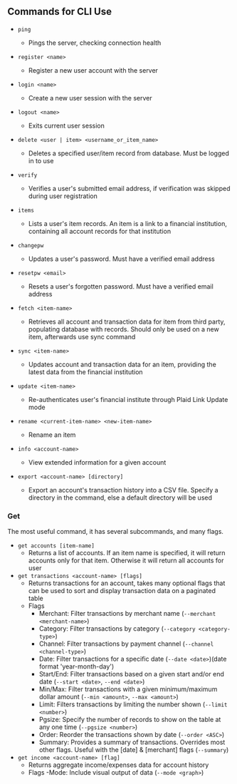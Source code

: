 ## Commands for CLI Use

- `ping`
    - Pings the server, checking connection health

- `register <name>`
     - Register a new user account with the server

- `login <name>`
    - Create a new user session with the server

- `logout <name>`
    - Exits current user session

- `delete <user | item> <username_or_item_name>`
    - Deletes a specified user/item record from database. Must be logged in to use

- `verify`
    - Verifies a user's submitted email address, if verification was skipped during user registration 

- `items` 
    - Lists a user's item records. An item is a link to a financial institution, containing all account records for that institution

- `changepw`
    - Updates a user's password. Must have a verified email address

- `resetpw <email>`
    - Resets a user's forgotten password. Must have a verified email address

- `fetch <item-name>`
    - Retrieves all account and transaction data for item from third party, populating database with records. Should only be used on a new item, afterwards use sync command

- `sync <item-name>`
    - Updates account and transaction data for an item, providing the latest data from the financial institution

- `update <item-name>`
    - Re-authenticates user's financial institute through Plaid Link Update mode

- `rename <current-item-name> <new-item-name>`
    - Rename an item 

- `info <account-name>`
    - View extended information for a given account

- `export <account-name> [directory]`
    - Export an account's transaction history into a CSV file. Specify a directory in the command, else a default directory will be used

### Get

The most useful command, it has several subcommands, and many flags.
- `get accounts [item-name]`
    - Returns a list of accounts. If an item name is specified, it will return accounts only for that item. Otherwise it will return all accounts for user
- `get transactions <account-name> [flags]`
    - Returns transactions for an account, takes many optional flags that can be used to sort and display transaction data on a paginated table
    - Flags
        - Merchant: Filter transactions by merchant name (`--merchant <merchant-name>`)
        - Category: Filter transactions by category (`--category <category-type>`)
        - Channel: Filter transactions by payment channel (`--channel <channel-type>`)
        - Date: Filter transactions for a specific date (`--date <date>`)(date format 'year-month-day')
        - Start/End: Filter transactions based on a given start and/or end date (`--start <date>`, `--end <date>`)
        - Min/Max: Filter transactions with a given minimum/maximum dollar amount (`--min <amount>`, `--max <amount>`)
        - Limit: Filters transactions by limiting the number shown (`--limit <number>`)
        - Pgsize: Specify the number of records to show on the table at any one time (`--pgsize <number>`) 
        - Order: Reorder the transactions shown by date (`--order <ASC>`)
        - Summary: Provides a summary of transactions. Overrides most other flags. Useful with the [date] & [merchant] flags (`--summary`)
- `get income <account-name> [flag]`
    - Returns aggregate income/expenses data for account history
    - Flags
        -Mode: Include visual output of data (`--mode <graph>`)